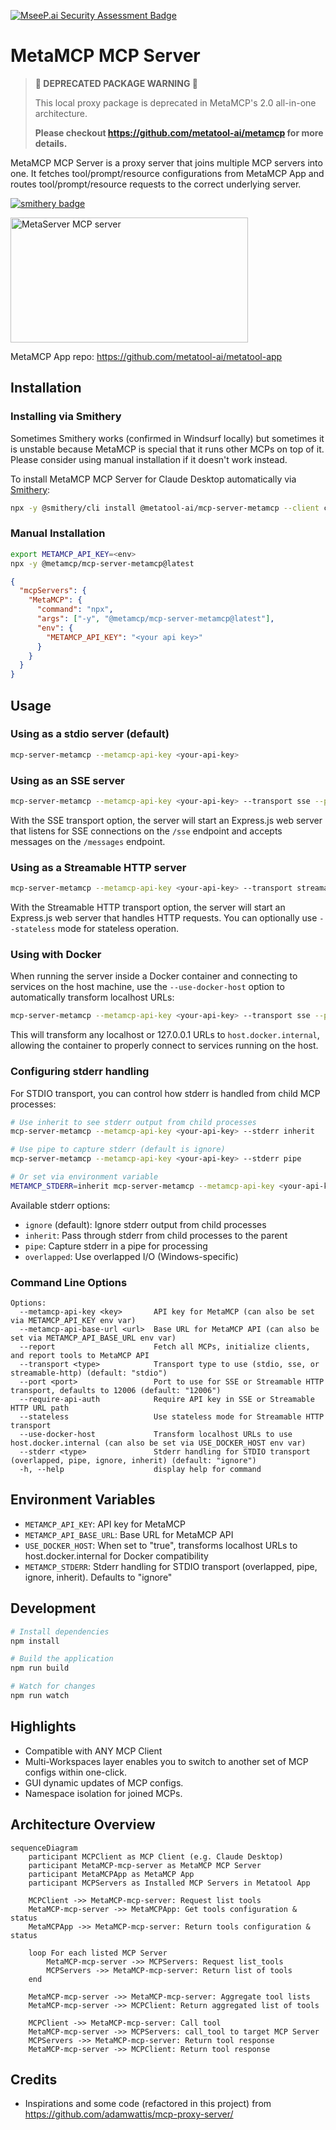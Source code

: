 [![MseeP.ai Security Assessment Badge](https://mseep.net/pr/metatool-ai-mcp-server-metamcp-badge.png)](https://mseep.ai/app/metatool-ai-mcp-server-metamcp)

# MetaMCP MCP Server

> **🚨 DEPRECATED PACKAGE WARNING 🚨**
> 
> This local proxy package is deprecated in MetaMCP's 2.0 all-in-one architecture. 
> 
> **Please checkout https://github.com/metatool-ai/metamcp for more details.**

MetaMCP MCP Server is a proxy server that joins multiple MCP⁠ servers into one. It fetches tool/prompt/resource configurations from MetaMCP App⁠ and routes tool/prompt/resource requests to the correct underlying server.

[![smithery badge](https://smithery.ai/badge/@metatool-ai/mcp-server-metamcp)](https://smithery.ai/server/@metatool-ai/mcp-server-metamcp)

<a href="https://glama.ai/mcp/servers/0po36lc7i6">
  <img width="380" height="200" src="https://glama.ai/mcp/servers/0po36lc7i6/badge" alt="MetaServer MCP server" />
</a>

MetaMCP App repo: https://github.com/metatool-ai/metatool-app

## Installation

### Installing via Smithery

Sometimes Smithery works (confirmed in Windsurf locally) but sometimes it is unstable because MetaMCP is special that it runs other MCPs on top of it. Please consider using manual installation if it doesn't work instead.

To install MetaMCP MCP Server for Claude Desktop automatically via [Smithery](https://smithery.ai/server/@metatool-ai/mcp-server-metamcp):

```bash
npx -y @smithery/cli install @metatool-ai/mcp-server-metamcp --client claude
```

### Manual Installation

```bash
export METAMCP_API_KEY=<env>
npx -y @metamcp/mcp-server-metamcp@latest
```

```json
{
  "mcpServers": {
    "MetaMCP": {
      "command": "npx",
      "args": ["-y", "@metamcp/mcp-server-metamcp@latest"],
      "env": {
        "METAMCP_API_KEY": "<your api key>"
      }
    }
  }
}
```

## Usage

### Using as a stdio server (default)

```bash
mcp-server-metamcp --metamcp-api-key <your-api-key>
```

### Using as an SSE server

```bash
mcp-server-metamcp --metamcp-api-key <your-api-key> --transport sse --port 12006
```

With the SSE transport option, the server will start an Express.js web server that listens for SSE connections on the `/sse` endpoint and accepts messages on the `/messages` endpoint.

### Using as a Streamable HTTP server

```bash
mcp-server-metamcp --metamcp-api-key <your-api-key> --transport streamable-http --port 12006
```

With the Streamable HTTP transport option, the server will start an Express.js web server that handles HTTP requests. You can optionally use `--stateless` mode for stateless operation.

### Using with Docker

When running the server inside a Docker container and connecting to services on the host machine, use the `--use-docker-host` option to automatically transform localhost URLs:

```bash
mcp-server-metamcp --metamcp-api-key <your-api-key> --transport sse --port 12006 --use-docker-host
```

This will transform any localhost or 127.0.0.1 URLs to `host.docker.internal`, allowing the container to properly connect to services running on the host.

### Configuring stderr handling

For STDIO transport, you can control how stderr is handled from child MCP processes:

```bash
# Use inherit to see stderr output from child processes
mcp-server-metamcp --metamcp-api-key <your-api-key> --stderr inherit

# Use pipe to capture stderr (default is ignore)
mcp-server-metamcp --metamcp-api-key <your-api-key> --stderr pipe

# Or set via environment variable
METAMCP_STDERR=inherit mcp-server-metamcp --metamcp-api-key <your-api-key>
```

Available stderr options:
- `ignore` (default): Ignore stderr output from child processes
- `inherit`: Pass through stderr from child processes to the parent
- `pipe`: Capture stderr in a pipe for processing
- `overlapped`: Use overlapped I/O (Windows-specific)

### Command Line Options

```
Options:
  --metamcp-api-key <key>       API key for MetaMCP (can also be set via METAMCP_API_KEY env var)
  --metamcp-api-base-url <url>  Base URL for MetaMCP API (can also be set via METAMCP_API_BASE_URL env var)
  --report                      Fetch all MCPs, initialize clients, and report tools to MetaMCP API
  --transport <type>            Transport type to use (stdio, sse, or streamable-http) (default: "stdio")
  --port <port>                 Port to use for SSE or Streamable HTTP transport, defaults to 12006 (default: "12006")
  --require-api-auth            Require API key in SSE or Streamable HTTP URL path
  --stateless                   Use stateless mode for Streamable HTTP transport
  --use-docker-host             Transform localhost URLs to use host.docker.internal (can also be set via USE_DOCKER_HOST env var)
  --stderr <type>               Stderr handling for STDIO transport (overlapped, pipe, ignore, inherit) (default: "ignore")
  -h, --help                    display help for command
```

## Environment Variables

- `METAMCP_API_KEY`: API key for MetaMCP
- `METAMCP_API_BASE_URL`: Base URL for MetaMCP API
- `USE_DOCKER_HOST`: When set to "true", transforms localhost URLs to host.docker.internal for Docker compatibility
- `METAMCP_STDERR`: Stderr handling for STDIO transport (overlapped, pipe, ignore, inherit). Defaults to "ignore"

## Development

```bash
# Install dependencies
npm install

# Build the application
npm run build

# Watch for changes
npm run watch
```

## Highlights

- Compatible with ANY MCP Client
- Multi-Workspaces layer enables you to switch to another set of MCP configs within one-click.
- GUI dynamic updates of MCP configs.
- Namespace isolation for joined MCPs.

## Architecture Overview

```mermaid
sequenceDiagram
    participant MCPClient as MCP Client (e.g. Claude Desktop)
    participant MetaMCP-mcp-server as MetaMCP MCP Server
    participant MetaMCPApp as MetaMCP App
    participant MCPServers as Installed MCP Servers in Metatool App

    MCPClient ->> MetaMCP-mcp-server: Request list tools
    MetaMCP-mcp-server ->> MetaMCPApp: Get tools configuration & status
    MetaMCPApp ->> MetaMCP-mcp-server: Return tools configuration & status

    loop For each listed MCP Server
        MetaMCP-mcp-server ->> MCPServers: Request list_tools
        MCPServers ->> MetaMCP-mcp-server: Return list of tools
    end

    MetaMCP-mcp-server ->> MetaMCP-mcp-server: Aggregate tool lists
    MetaMCP-mcp-server ->> MCPClient: Return aggregated list of tools

    MCPClient ->> MetaMCP-mcp-server: Call tool
    MetaMCP-mcp-server ->> MCPServers: call_tool to target MCP Server
    MCPServers ->> MetaMCP-mcp-server: Return tool response
    MetaMCP-mcp-server ->> MCPClient: Return tool response
```

## Credits

- Inspirations and some code (refactored in this project) from https://github.com/adamwattis/mcp-proxy-server/